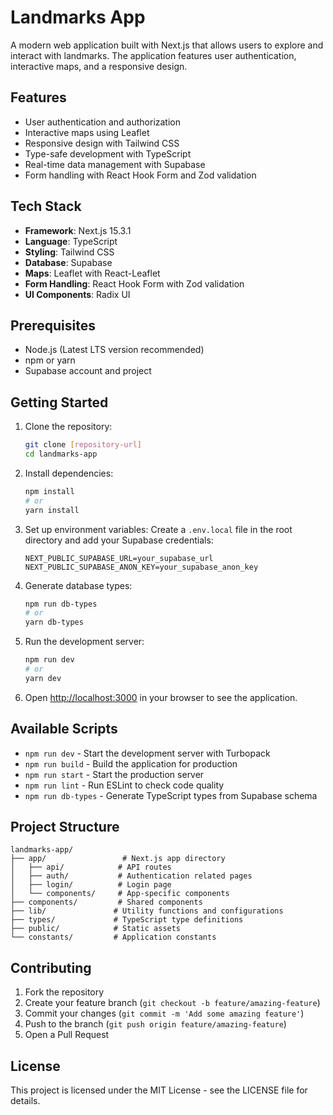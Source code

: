 # Landmarks App

A modern web application built with Next.js that allows users to explore and interact with landmarks. The application features user authentication, interactive maps, and a responsive design.

## Features

- User authentication and authorization
- Interactive maps using Leaflet
- Responsive design with Tailwind CSS
- Type-safe development with TypeScript
- Real-time data management with Supabase
- Form handling with React Hook Form and Zod validation

## Tech Stack

- **Framework**: Next.js 15.3.1
- **Language**: TypeScript
- **Styling**: Tailwind CSS
- **Database**: Supabase
- **Maps**: Leaflet with React-Leaflet
- **Form Handling**: React Hook Form with Zod validation
- **UI Components**: Radix UI

## Prerequisites

- Node.js (Latest LTS version recommended)
- npm or yarn
- Supabase account and project

## Getting Started

1. Clone the repository:
   ```bash
   git clone [repository-url]
   cd landmarks-app
   ```

2. Install dependencies:
   ```bash
   npm install
   # or
   yarn install
   ```

3. Set up environment variables:
   Create a `.env.local` file in the root directory and add your Supabase credentials:
   ```
   NEXT_PUBLIC_SUPABASE_URL=your_supabase_url
   NEXT_PUBLIC_SUPABASE_ANON_KEY=your_supabase_anon_key
   ```

4. Generate database types:
   ```bash
   npm run db-types
   # or
   yarn db-types
   ```

5. Run the development server:
   ```bash
   npm run dev
   # or
   yarn dev
   ```

6. Open [http://localhost:3000](http://localhost:3000) in your browser to see the application.

## Available Scripts

- `npm run dev` - Start the development server with Turbopack
- `npm run build` - Build the application for production
- `npm run start` - Start the production server
- `npm run lint` - Run ESLint to check code quality
- `npm run db-types` - Generate TypeScript types from Supabase schema

## Project Structure

```
landmarks-app/
├── app/                 # Next.js app directory
│   ├── api/            # API routes
│   ├── auth/           # Authentication related pages
│   ├── login/          # Login page
│   └── components/     # App-specific components
├── components/         # Shared components
├── lib/               # Utility functions and configurations
├── types/             # TypeScript type definitions
├── public/            # Static assets
└── constants/         # Application constants
```

## Contributing

1. Fork the repository
2. Create your feature branch (`git checkout -b feature/amazing-feature`)
3. Commit your changes (`git commit -m 'Add some amazing feature'`)
4. Push to the branch (`git push origin feature/amazing-feature`)
5. Open a Pull Request

## License

This project is licensed under the MIT License - see the LICENSE file for details.
